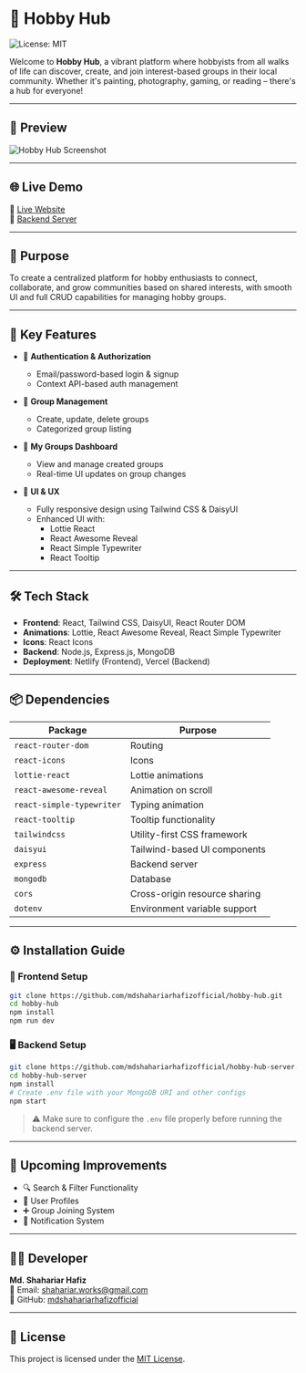 
# 🌟 Hobby Hub

![License: MIT](https://img.shields.io/badge/License-MIT-yellow.svg)

Welcome to **Hobby Hub**, a vibrant platform where hobbyists from all walks of life can discover, create, and join interest-based groups in their local community. Whether it's painting, photography, gaming, or reading – there's a hub for everyone!

---

## 📸 Preview

![Hobby Hub Screenshot](https://i.postimg.cc/yY8ZBr12/screencapture-hobby-hub-web-netlify-app-2025-05-23-23-51-36.png)

---

## 🌐 Live Demo

🔗 [Live Website](https://hobby-hub-web.netlify.app/)  
🔗 [Backend Server](https://hobby-hub-server-beta.vercel.app/)

---

## 🎯 Purpose

To create a centralized platform for hobby enthusiasts to connect, collaborate, and grow communities based on shared interests, with smooth UI and full CRUD capabilities for managing hobby groups.

---

## 🚀 Key Features

- 🔐 **Authentication & Authorization**
  - Email/password-based login & signup
  - Context API-based auth management

- 📁 **Group Management**
  - Create, update, delete groups
  - Categorized group listing

- 👥 **My Groups Dashboard**
  - View and manage created groups
  - Real-time UI updates on group changes

- 🎨 **UI & UX**
  - Fully responsive design using Tailwind CSS & DaisyUI
  - Enhanced UI with:
    - Lottie React
    - React Awesome Reveal
    - React Simple Typewriter
    - React Tooltip

---

## 🛠️ Tech Stack

- **Frontend**: React, Tailwind CSS, DaisyUI, React Router DOM
- **Animations**: Lottie, React Awesome Reveal, React Simple Typewriter
- **Icons**: React Icons
- **Backend**: Node.js, Express.js, MongoDB
- **Deployment**: Netlify (Frontend), Vercel (Backend)

---

## 📦 Dependencies

| Package                   | Purpose                                  |
|---------------------------|------------------------------------------|
| `react-router-dom`        | Routing                                  |
| `react-icons`             | Icons                                    |
| `lottie-react`            | Lottie animations                        |
| `react-awesome-reveal`    | Animation on scroll                      |
| `react-simple-typewriter` | Typing animation                         |
| `react-tooltip`           | Tooltip functionality                    |
| `tailwindcss`             | Utility-first CSS framework              |
| `daisyui`                 | Tailwind-based UI components             |
| `express`                 | Backend server                           |
| `mongodb`                 | Database                                 |
| `cors`                    | Cross-origin resource sharing            |
| `dotenv`                  | Environment variable support             |

---

## ⚙️ Installation Guide

### 🔧 Frontend Setup

```bash
git clone https://github.com/mdshahariarhafizofficial/hobby-hub.git
cd hobby-hub
npm install
npm run dev
```

### 🖥 Backend Setup

```bash
git clone https://github.com/mdshahariarhafizofficial/hobby-hub-server.git
cd hobby-hub-server
npm install
# Create .env file with your MongoDB URI and other configs
npm start
```

> ⚠️ Make sure to configure the `.env` file properly before running the backend server.

---

## 🧪 Upcoming Improvements

- 🔍 Search & Filter Functionality  
- 👤 User Profiles  
- ➕ Group Joining System  
- 🔔 Notification System  

---

## 👨‍💻 Developer

**Md. Shahariar Hafiz**  
📧 Email: shahariar.works@gmail.com  
🔗 GitHub: [mdshahariarhafizofficial](https://github.com/mdshahariarhafizofficial)

---

## 📌 License

This project is licensed under the [MIT License](https://opensource.org/licenses/MIT).
